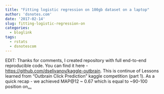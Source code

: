 ```yaml
---
title: "Fitting logistic regression on 100gb dataset on a laptop"
author: 'dsnotes.com'
date: '2017-02-14'
slug: fitting-logistic-regression-on
categories:
  - bloglink
tags:
  - rstats
  - dsnotescom
---
```


EDIT: Thanks for comments, I created repository with full end-to-end reproducible code. You can find it here - https://github.com/dselivanov/kaggle-outbrain. This is continue of Lessons learned from “Outbrain Click Prediction” kaggle competition (part 1). As a quick recap - we achieved MAP@12 ~ 0.67 which is equal to ~90-100 position on[... <i class="fas fa-external-link-alt"></i>](http://dsnotes.com/post/2017-02-07-large-data-feature-hashing-and-online-learning-part-2/)

